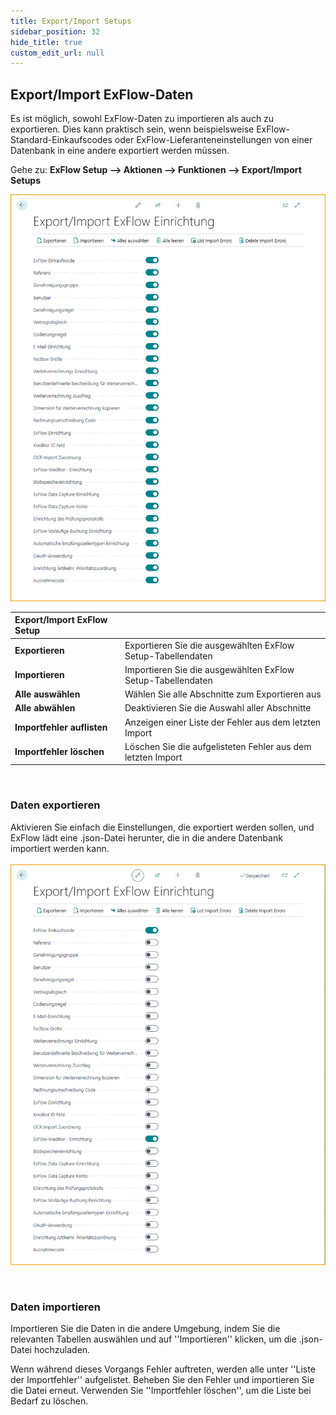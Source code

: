 ```yaml
---
title: Export/Import Setups
sidebar_position: 32
hide_title: true
custom_edit_url: null
---
```

## Export/Import ExFlow-Daten
Es ist möglich, sowohl ExFlow-Daten zu importieren als auch zu exportieren. Dies kann praktisch sein, wenn beispielsweise ExFlow-Standard-Einkaufscodes oder ExFlow-Lieferanteneinstellungen von einer Datenbank in eine andere exportiert werden müssen.

Gehe zu: **ExFlow Setup --> Aktionen --> Funktionen --> Export/Import Setups** 

![Export/Import Setup](../../images/export-import-exflow-setup-001.png)

|Export/Import ExFlow Setup |    |
|:-|:-|
|**Exportieren**| Exportieren Sie die ausgewählten ExFlow Setup-Tabellendaten
|**Importieren**| Importieren Sie die ausgewählten ExFlow Setup-Tabellendaten
|**Alle auswählen**| Wählen Sie alle Abschnitte zum Exportieren aus
|**Alle abwählen**| Deaktivieren Sie die Auswahl aller Abschnitte
|**Importfehler auflisten**| Anzeigen einer Liste der Fehler aus dem letzten Import
|**Importfehler löschen**| Löschen Sie die aufgelisteten Fehler aus dem letzten Import
<br/>

### Daten exportieren
Aktivieren Sie einfach die Einstellungen, die exportiert werden sollen, und ExFlow lädt eine .json-Datei herunter, die in die andere Datenbank importiert werden kann.<br/> <br/>
![Export/Import Setup](../../images/export-import-exflow-setup-002.png)

<br/>

### Daten importieren
Importieren Sie die Daten in die andere Umgebung, indem Sie die relevanten Tabellen auswählen und auf ''Importieren'' klicken, um die .json-Datei hochzuladen.  <br/>

Wenn während dieses Vorgangs Fehler auftreten, werden alle unter ''Liste der Importfehler'' aufgelistet. Beheben Sie den Fehler und importieren Sie die Datei erneut. Verwenden Sie ''Importfehler löschen'', um die Liste bei Bedarf zu löschen.

